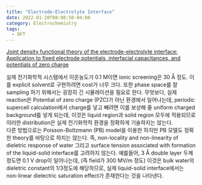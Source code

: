 ```yaml
---
title: "Electrode-Electrolyte Interface"
date: 2022-01-20T08:08:50-04:00
category: Electrochemistry
tags:
  - DFT
---
```


[Joint density functional theory of the electrode-electrolyte interface: Application to fixed electrode
potentials, interfacial capacitances, and potentials of zero charge](https://journals.aps.org/prb/abstract/10.1103/PhysRevB.86.075140)  

실제 전기화학적 시스템에서 이온농도가 0.1 M이면 ionic screening은 30 Å 정도. 이를 explicit solvent로 구현하려면 cost가 너무 크다. 또한 phase space를 잘 sampling 하기 위해서는 굉장히 긴 시뮬레이션을 필요로 한다. 무엇보다, 실제 reaction은 Potential of zero charge (PZC)가 아닌 환경에서 일어나는데, periodic supercell calculation에서 charge를 넣고 빼려면 이를 보상해 줄 uniform charged background를 넣게 되는데, 이것은 liquid region과 solid region 모두에 적용되므로 이러한 distribution은 실제 전기화학적 환경을 정확하게 기술하지는 않는다.  
다른 방법으로는 Poisson-Boltzmann (PB) model을 이용한
하지만 PB 모델도 정확한 theory를 바탕으로 하지는 않는다. 즉, non-locality and non-linearity of dieletric response of water 그리고 surface tension associated with formation of the liquid-solid interface를 고려하지 않는다. 예를들어, 3 Å double layer 두께정도면 0.1 V drop이 일어나는데, (즉 field가 300 MV/m 정도) 이것은 bulk water의 dieletric constant의 1/3정도에 해당하므로, 실제 liquid-solid interface에서는 non-linear dielectric saturation effect가 존재한다는 것을 나타낸다.  

